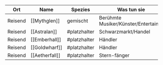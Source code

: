 
| Ort     | Name                    | Spezies      | Was tun sie                          |
| ------- | ----------------------- | ------------ | ------------------------------------ |
| Reisend | [[Mythglen]]   | gemischt     | Berühmte Musiker/Künster/Entertainer |
| Reisend | [[Astralan]]   | #platzhalter | Schwarzmarkt/Handel                  |
| Reisend | [[Emberhall]]  | #platzhalter | Händler                              |
| Reisend | [[Goldwharf]]  | #platzhalter | Händler                              |
| Reisend | [[Aetherfall]] | #platzhalter | Stern-fänger                         |
